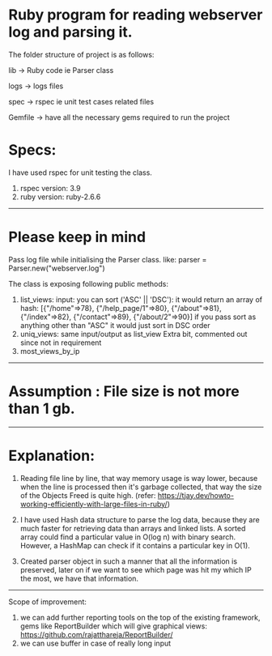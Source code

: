 # Ruby program for reading webserver log and parsing it.

The folder structure of project is as follows:

lib -> Ruby code ie Parser class

logs -> logs files

spec -> rspec ie unit test cases related files

Gemfile -> have all the necessary gems required to run the project

# Specs:
I have used rspec for unit testing the class.
1. rspec version: 3.9
2. ruby version: ruby-2.6.6
--------------------------------------------------------------------------------
# Please keep in mind
Pass log file while initialising the Parser class. like:
  parser = Parser.new("webserver.log")

The class is exposing following public methods:
1. list_views: input: you can sort ('ASC' || 'DSC'): it would return an array of hash: [{"/home"=>78}, {"/help_page/1"=>80}, {"/about"=>81}, {"/index"=>82}, {"/contact"=>89}, {"/about/2"=>90}]
if you pass sort as anything other than "ASC" it would just sort in DSC order
2. uniq_views: same input/output as list_view
Extra bit, commented out since not in requirement
3. most_views_by_ip

--------------------------------------------------------------------------------
# Assumption : File size is not more than 1 gb.
--------------------------------------------------------------------------------
# Explanation:
1. Reading file line by line, that way memory usage is way lower, because when the line is processed then it's garbage collected, that way the size of the Objects Freed is quite high. (refer: https://tjay.dev/howto-working-efficiently-with-large-files-in-ruby/)

2. I have used Hash data structure to parse the log data, because they are much faster for retrieving data than arrays and linked lists.
A sorted array could find a particular value in O(log n) with binary search. However, a HashMap can check if it contains a particular key in O(1).

3. Created parser object in such a manner that all the information is preserved, later on if we want to see which page was hit my which IP the most, we have that information.
--------------------------------------------------------------------------------
Scope of improvement: 
1. we can add further reporting tools on the top of the existing framework, gems like ReportBuilder which will give graphical views:
https://github.com/rajatthareja/ReportBuilder/
2.  we can use buffer in case of really long input
